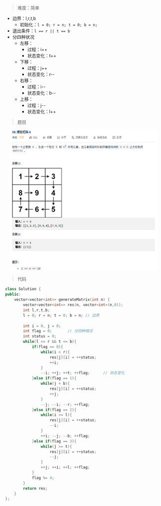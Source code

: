 > 难度：简单
- 边界：l,r,t,b
  - 初始化：`l = 0; r = n; t = 0; b = n;`
- 退出条件：`l == r || t == b`
- 分四种状况
  - 左移：
    - 过程：i++
    - 状态变化：t++
  - 下移：
    - 过程：j++
    - 状态变化：r--
  - 右移：
    - 过程：i--
    - 状态变化：b--
  - 上移：
    - 过程：j--
    - 状态变化：l++

> 题目
<div align="center" style="zoom:60%"><img src="./pic/59-1.png"></div>

> 代码
```cpp
class Solution {
public:
    vector<vector<int>> generateMatrix(int n) {
        vector<vector<int>> res(n, vector<int>(n,0));
        int l,r,t,b;
        l = 0; r = n; t = 0; b = n; // 边界

        int i = 0, j = 0;
        int flag = 0;       // 分四种情况
        int status = 0;
        while(l <= r && t <= b){
            if(flag == 0){
                while(i < r){
                    res[j][i] = ++status;
                    ++i;
                }
                --i; ++j; ++t; ++flag;      // 状态变化
            }else if(flag == 1){
                while(j < b){
                    res[j][i] = ++status;
                    ++j;
                }
                --j; --i; --r; ++flag;
            }else if(flag == 2){
                while(i >= l){
                    res[j][i] = ++status;
                    --i;
                }
                ++i; --j; --b; ++flag;
            }else if(flag == 3){
                while(j >= t){
                    res[j][i] = ++status;
                    --j;
                }
                ++j; ++i; ++l; ++flag;
            }
            flag %= 4;
        }
        return res;
    }
};

```